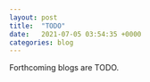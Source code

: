 ```yaml
---
layout: post
title:  "TODO"
date:   2021-07-05 03:54:35 +0000
categories: blog
---
```


Forthcoming blogs are TODO.

